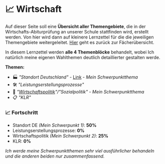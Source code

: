 # 📈 Wirtschaft

Auf dieser Seite soll eine **Übersicht aller Themengebiete**, die in der Wirtschafts-Abiturprüfung an unserer Schule stattfinden wird, erstellt werden. Von hier wird dann auf kleinere Lernzettel für die die jeweiligen Themengebiete weitergeleitet. [Hier](../README.md) geht es zurück zur Fächerübersicht.

In diesem Lernzettel werden **alle 4 Themenblöcke** behandelt, wobei Ich natürlich meine eigenen Wahlthemen deutlich detaillierter gestalten werde.

**Themen:**

- 🏭 *"Standort Deutschland"* - [Link](STANDORT_DE.md) - *Mein Schwerpunktthema*
- 🛠 *"Leistungserstellungsprozesse"*
- 💸 *"[Wirtschaftspolitik](WIRTSCHAFTSPOLITIK.md)"/"Sozialpolitik"* - *Mein Schwerpunktthema*
- 📋 *"KLR"*



### 📈 Fortschritt

- Standort DE *(Mein Schwerpunkt 1)*: **50%**
- Leistungserstellungsprozesse: **0%**
- Wirtschaftspolitik *(Mein Schwerpunkt 2)*: **25%**
- KLR: **0%**

*Ich werde meine Schwerpunktthemen sehr viel ausführlicher behandeln und die anderen beiden nur zusammenfassend.*

